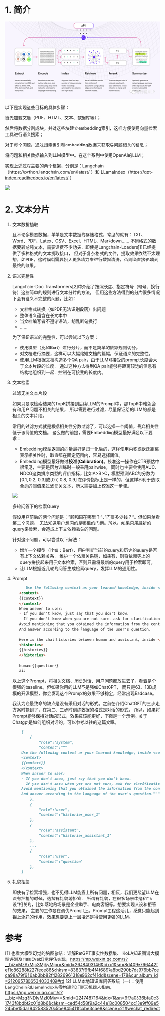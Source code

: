 # 1. 简介

![](.01_原理_images/RAG流程.png)

以下是实现这些目标的具体步骤：

首先加载文档（PDF、HTML、文本、数据库等）；

然后将数据分割成块，并对这些块建立embedding索引，这样方便使用向量检索工具进行语义搜索；

对于每个问题，通过搜索索引和embedding数据来获取与问题相关的信息；

将问题和相关数据输入到LLM模型中。在这个系列中使用OpenAI的LLM；

实现上述过程主要的两个框架，分别是：Langchain
（https://python.langchain.com/en/latest/ ）和
LLamaIndex（https://gpt-index.readthedocs.io/en/latest/ ）

![](.01_原理_images/外挂知识库流程.png)


# 2. 文本分片

1. 文本数据抽取

   且不论多模态数据，单单是文本数据的存储格式，常见的就有：TXT、Word、PDF、Latex、CSV、Excel、HTML、Markdown……
   不同格式的数据要转成纯文本，需要话费不少功夫，即使是Langchain-Loaders[1]已经提供了多种格式的文本提取接口，
   但对于复杂格式的文件，提取效果依然不太理想，如PDF。这时候就需要投入更多精力来进行数据清洗，否则会直接影响到最终的效果。

2. 语义完整性
   
   Langchain-Doc Transformers[2]中介绍了按照长度、指定符号（句号、换行符）这些简单的规则进行文本分片的方法，
   但用这些方法得到的分片很多情况下会有语义不完整的问题，比如：

   - 文档格式转换（如PDF无法识别段落）出问题
   - 整体语义蕴含在长文本中
   - 当文档编写者不遵守语法，胡乱断句换行
   - ……
   
   为了保证语义的完整性，可以尝试以下方案：

   - 使用模型（比如Bert）进行分片，而不是简单的依靠规则切分。
   - 对文档进行摘要，这样可以大幅缩短文档的篇幅，保证语义的完整性。
   - 使用LLM根据文档构造多个QA pair，由于LLM可接受的prompt长度会大于文本片段的长度，
     通过这种方法得到QA pair能够将距离较远的信息有结构地组织到一起，控制在可接受的长度内。

3. 文本检索

   过滤无关文本片段

   如果只是取检索结果的TopK拼接到后续LLM的Prompt中，那TopK中难免会有和用户问题不相关的结果，
   所以需要进行过滤，尽量保证给的LLM的都是相关的文本片段。

   常用的过滤方式就是根据相关性分数过滤了，可以选择一个阈值，丢弃相关性低于该阈值的文档。
   这么做的前提，需要Embedding模型最好满足以下要求：

   - Embedding模型返回的向量最好是归一化后的，这样使用内积或欧氏距离表示相关性时，取值都在固定范围内，容易选择阈值。
   - Embedding模型最好做过**校准(Calibration)**。校准这一操作在CTR预估中很常见，主要是因为训练时一般采用pairwise，
     同时也主要会使用AUC、NDCG这类排序类型的评价指标，比如A>B>C，模型预测ABC的分数为[0.1, 0.2, 0.3]或[0.7, 0.8, 0.9]
     在评价指标上是一样的，但这样不利于选取合适的阈值来过滤无关文本，所以需要加上校准这一步骤。

    ![](.01_原理_images/embedding.png)

   多轮问答下的检索Query

   假设用户前后的两个问题是：”颐和园在哪里？“、”门票多少钱？“。但如果单看第二个问题，
   无法知道用户想问的是哪里的门票。所以，如果只用最新的query来检索，会造成上下文依赖丢失的问题。

   针对这个问题，可以尝试以下解法：

   - 增加一个模型（比如：Bert），用户判断当前的query和历史的query是否有上下文依赖关系，
      维护一个依赖关系链，如果有，则将依赖链上的query拼接起来用于文本检索，否则只需将最新的query用于检索即可。
   - 让LLM根据近几轮的问答生成检索query，发挥LLM的通用性。

4. Prompt

     ```markdown
           Use the following context as your learned knowledge, inside <context></context> XML tags.
        <context>
        {{context}}
        </context>
        When answer to user:
        - If you don't know, just say that you don't know.
        - If you don't know when you are not sure, ask for clarification. 
        Avoid mentioning that you obtained the information from the context.
        And answer according to the language of the user's question.
     
        Here is the chat histories between human and assistant, inside <histories></histories> XML tags.
        <histories>
        {{histories}}
        </histories>
     
        human:{{question}}
        ai:
     ```
     
     以上这个Prompt，将相关文档、历史对话、用户问题都放进去了，看着是个很强的baseline。但如果你用的LLM不是强如ChatGPT，
     而只是6B、13B规模的开源模型，你会发现这个Prompt的效果不够稳定，经常出现Badcase。
     
     我认为它最致命的缺点是没有采用对话的形式。之前在介绍ChatGPT的三步走方案时提到了，在第二、三步时训练数据的格式是对话的形式，
     所以，如果将Prompt能够保持对话的形式，效果应该能更好，下面是一个示例。关于Chatgpt是如何组织对话的，可以参考以往的这篇文章。

     ```markdown
         [
             {
                 "role":"system",
                 "content":"""
         Use the following context as your learned knowledge, inside <context></context> XML tags.
         <context>
         {{context}}
         </context>
         When answer to user:
         - If you don't know, just say that you don't know.
         - If you don't know when you are not sure, ask for clarification. 
         Avoid mentioning that you obtained the information from the context.
         And answer according to the language of the user's question."""
             },
             {
                 "role":"user",
                 "content":"histories_user_1"
             },
             {
                 "role":"assistant",
                 "content":"histories_assistant_1"
             },
             ...
             {
                 "role":"user",
                 "content":"question"
             },
         ]
     ```

5. 礼貌拒答

     即使有了检索增强，也不见得LLM能答上所有问题，相反，我们更希望LLM在没有把握的时候，选择有礼貌地拒答，
     所谓有礼貌，在很多场景中是和”人设“相关的，比如落地的场景是企业助手、电商客服等。想要实现人设和拒答的效果，
     主要的工作是在调优Prompt上。Prompt工程这活儿，感觉只能起到锦上添花的作用，效果想要更上一层楼还是得使用更强的LLM。


# 参考

[1] 也看大模型幻觉的脑图总结：详解RefGPT事实性数据集、
     KoLA知识图谱大模型评测及HaluEval幻觉评估实现，https://mp.weixin.qq.com/s?__biz=MzAxMjc3MjkyMg==&mid=2648403146&idx=1&sn=8d409e766442fef1c86288b227fece86&chksm=83837f9fb4f4f6897a8bd290b7de976bb7ceca98a79f646ab3bb82f42826961318e962cf41dd&scene=178&cur_album_id=2120957806534033409#rd
[2] LLM本地知识库问答系统（一）：使用LangChain和LlamaIndex从零构建PDF聊天机器人指南, 
    https://mp.weixin.qq.com/s?__biz=Mzg3NDIyMzI0Mw==&mid=2247487164&idx=1&sn=9f7a0836bfa0c31743f8bdbf2c01d8b6&chksm=ced54d58f9a2c44e18c008504cc18e9ff09e5245be15daa942583520a5be845411fcbbe3cae8&scene=21#wechat_redirect